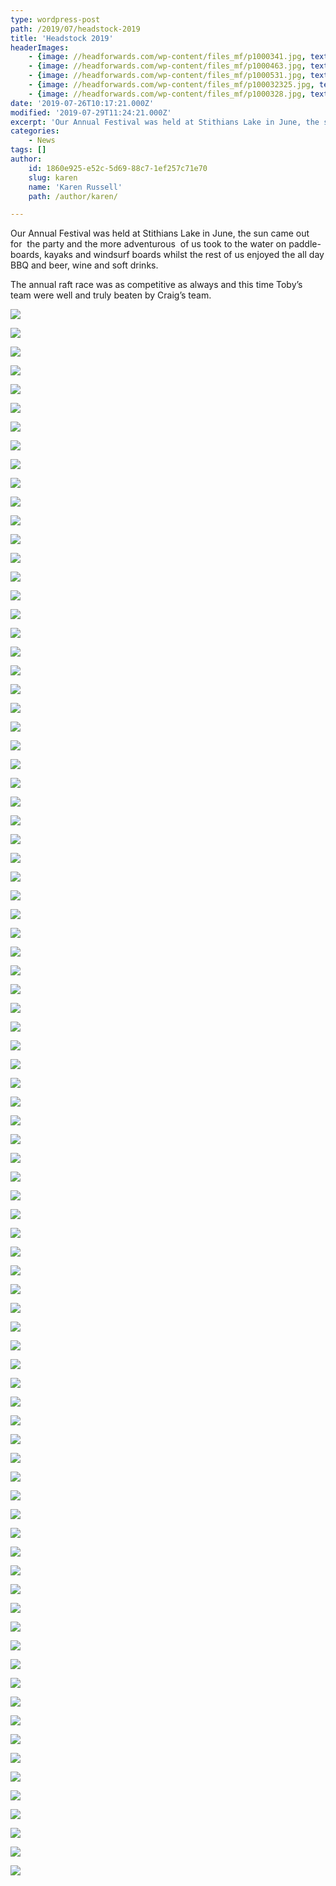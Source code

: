 ```yaml
---
type: wordpress-post
path: /2019/07/headstock-2019
title: 'Headstock 2019'
headerImages:
    - {image: //headforwards.com/wp-content/files_mf/p1000341.jpg, text: Headstock}
    - {image: //headforwards.com/wp-content/files_mf/p1000463.jpg, text: ""}
    - {image: //headforwards.com/wp-content/files_mf/p1000531.jpg, text: ""}
    - {image: //headforwards.com/wp-content/files_mf/p100032325.jpg, text: ""}
    - {image: //headforwards.com/wp-content/files_mf/p1000328.jpg, text: ""}
date: '2019-07-26T10:17:21.000Z'
modified: '2019-07-29T11:24:21.000Z'
excerpt: 'Our Annual Festival was held at Stithians Lake in June, the sun came out for  the party and the more adventurous  of us took to the water on paddle-boards, kayaks and windsurf boards whilst the rest of us enjoyed the all day BBQ and beer, wine and soft drinks. The annual raft race was as …'
categories:
    - News
tags: []
author:
    id: 1860e925-e52c-5d69-88c7-1ef257c71e70
    slug: karen
    name: 'Karen Russell'
    path: /author/karen/

---
```

Our Annual Festival was held at Stithians Lake in June, the sun came out for  the party and the more adventurous  of us took to the water on paddle-boards, kayaks and windsurf boards whilst the rest of us enjoyed the all day BBQ and beer, wine and soft drinks.

The annual raft race was as competitive as always and this time Toby’s team were well and truly beaten by Craig’s team.

<section class="gallery">

![](//headforwards.com/wp-content/uploads/2019/07/P1000297.jpg)

![](//headforwards.com/wp-content/uploads/2019/07/P1000300.jpg)

![](//headforwards.com/wp-content/uploads/2019/07/P1000301.jpg)

![](//headforwards.com/wp-content/uploads/2019/07/P1000303.jpg)

![](//headforwards.com/wp-content/uploads/2019/07/P1000305.jpg)

![](//headforwards.com/wp-content/uploads/2019/07/P1000304.jpg)

![](//headforwards.com/wp-content/uploads/2019/07/P1000307.jpg)

![](//headforwards.com/wp-content/uploads/2019/07/P1000308.jpg)

![](//headforwards.com/wp-content/uploads/2019/07/P1000309.jpg)

![](//headforwards.com/wp-content/uploads/2019/07/P1000310.jpg)

![](//headforwards.com/wp-content/uploads/2019/07/P1000311.jpg)

![](//headforwards.com/wp-content/uploads/2019/07/P1000312.jpg)

![](//headforwards.com/wp-content/uploads/2019/07/P1000314.jpg)

![](//headforwards.com/wp-content/uploads/2019/07/P1000315.jpg)

![](//headforwards.com/wp-content/uploads/2019/07/P1000311.jpg)

![](//headforwards.com/wp-content/uploads/2019/07/P1000316.jpg)

![](//headforwards.com/wp-content/uploads/2019/07/P1000318.jpg)

![](//headforwards.com/wp-content/uploads/2019/07/P1000319.jpg)

![](//headforwards.com/wp-content/uploads/2019/07/P1000321.jpg)

![](//headforwards.com/wp-content/uploads/2019/07/P1000323.jpg)

![](//headforwards.com/wp-content/uploads/2019/07/P1000338.jpg)

![](//headforwards.com/wp-content/uploads/2019/07/P1000324.jpg)

![](//headforwards.com/wp-content/uploads/2019/01/2018-06-30-14.28.51.jpg)

![](//headforwards.com/wp-content/uploads/2019/07/P1000325.jpg)

![](//headforwards.com/wp-content/uploads/2019/07/P1000326.jpg)

![](//headforwards.com/wp-content/uploads/2019/07/P1000340.jpg)

![](//headforwards.com/wp-content/uploads/2019/07/P1000334.jpg)

![](//headforwards.com/wp-content/uploads/2019/07/P1000327.jpg)

![](//headforwards.com/wp-content/uploads/2019/07/P1000328.jpg)

![](//headforwards.com/wp-content/uploads/2019/07/P1000330.jpg)

![](//headforwards.com/wp-content/uploads/2019/07/P1000331.jpg)

![](//headforwards.com/wp-content/uploads/2019/07/P1000332.jpg)

![](//headforwards.com/wp-content/uploads/2019/07/P1000336.jpg)

![](//headforwards.com/wp-content/uploads/2019/07/P1000394.jpg)

![](//headforwards.com/wp-content/uploads/2019/07/P1000322.jpg)

![](//headforwards.com/wp-content/uploads/2019/07/P1000320.jpg)

![](//headforwards.com/wp-content/uploads/2019/07/P1000337.jpg)

![](//headforwards.com/wp-content/uploads/2019/07/P1000347.jpg)

![](//headforwards.com/wp-content/uploads/2019/07/P1000346.jpg)

![](//headforwards.com/wp-content/uploads/2019/07/P1000341.jpg)

![](//headforwards.com/wp-content/uploads/2019/07/P1000342.jpg)

![](//headforwards.com/wp-content/uploads/2019/07/P1000375.jpg)

![](//headforwards.com/wp-content/uploads/2019/07/P1000374.jpg)

![](//headforwards.com/wp-content/uploads/2019/07/P1000378.jpg)

![](//headforwards.com/wp-content/uploads/2019/07/P1000376.jpg)

![](//headforwards.com/wp-content/uploads/2019/07/P1000374.jpg)

![](//headforwards.com/wp-content/uploads/2019/07/P1000373.jpg)

![](//headforwards.com/wp-content/uploads/2019/07/P1000401.jpg)

![](//headforwards.com/wp-content/uploads/2019/07/P1000390.jpg)

![](//headforwards.com/wp-content/uploads/2019/07/P1000412.jpg)

![](//headforwards.com/wp-content/uploads/2019/07/P1000414.jpg)

![](//headforwards.com/wp-content/uploads/2019/07/P1000416.jpg)

![](//headforwards.com/wp-content/uploads/2019/07/P1000420.jpg)

![](//headforwards.com/wp-content/uploads/2019/07/P1000421.jpg)

![](//headforwards.com/wp-content/uploads/2019/07/P1000431.jpg)

![](//headforwards.com/wp-content/uploads/2019/07/P1000422.jpg)

![](//headforwards.com/wp-content/uploads/2019/07/P1000423.jpg)

![](//headforwards.com/wp-content/uploads/2019/07/P1000427.jpg)

![](//headforwards.com/wp-content/uploads/2019/07/P1000437.jpg)

![](//headforwards.com/wp-content/uploads/2019/07/P1000450.jpg)

![](//headforwards.com/wp-content/uploads/2019/07/P1000461.jpg)

![](//headforwards.com/wp-content/uploads/2019/07/P1000468.jpg)

![](//headforwards.com/wp-content/uploads/2019/07/P1000478.jpg)

![](//headforwards.com/wp-content/uploads/2019/07/P1000479.jpg)

![](//headforwards.com/wp-content/uploads/2019/07/P1000493.jpg)

![](//headforwards.com/wp-content/uploads/2019/07/P1000496.jpg)

![](//headforwards.com/wp-content/uploads/2019/07/P1000547-001.jpg)

![](//headforwards.com/wp-content/uploads/2019/07/P1000546.jpg)

![](//headforwards.com/wp-content/uploads/2019/07/P1000544.jpg)

![](//headforwards.com/wp-content/uploads/2019/07/P1000542.jpg)

![](//headforwards.com/wp-content/uploads/2019/07/P1000536.jpg)

![](//headforwards.com/wp-content/uploads/2019/07/P1000535.jpg)

![](//headforwards.com/wp-content/uploads/2019/07/P1000534.jpg)

![](//headforwards.com/wp-content/uploads/2019/07/P1000532.jpg)

![](//headforwards.com/wp-content/uploads/2019/07/P1000531.jpg)

![](//headforwards.com/wp-content/uploads/2019/07/P1000530.jpg)

![](//headforwards.com/wp-content/uploads/2019/07/P1000529.jpg)

![](//headforwards.com/wp-content/uploads/2019/07/P1000528.jpg)

![](//headforwards.com/wp-content/uploads/2019/07/P1000526.jpg)

![](//headforwards.com/wp-content/uploads/2019/07/P1000525.jpg)

![](//headforwards.com/wp-content/uploads/2019/07/P1000523.jpg)

![](//headforwards.com/wp-content/uploads/2019/07/P1000520.jpg)

![](//headforwards.com/wp-content/uploads/2019/07/P1000517.jpg)

![](//headforwards.com/wp-content/uploads/2019/07/P1000512.jpg)

</section>

